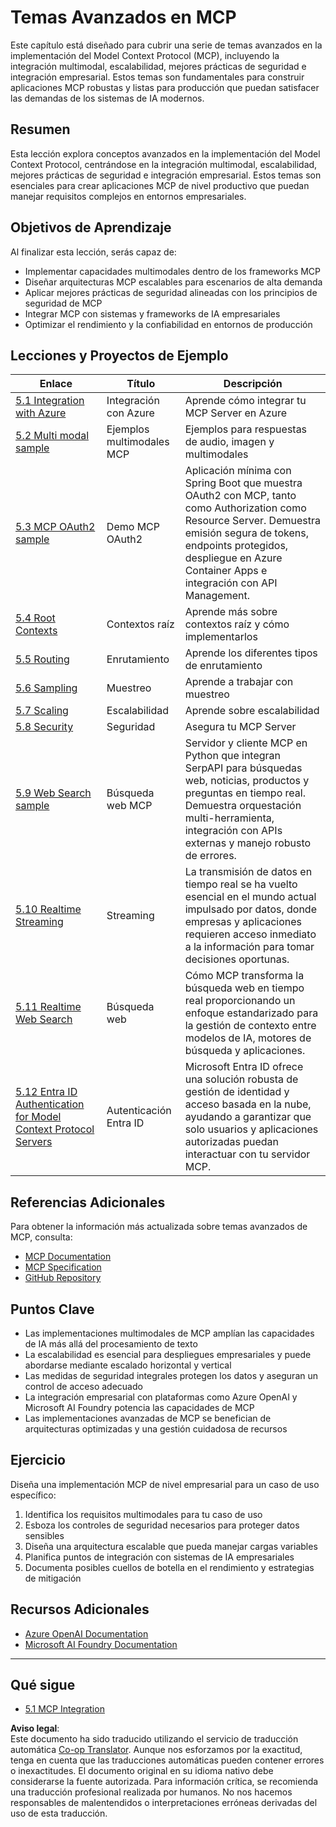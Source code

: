 <!--
CO_OP_TRANSLATOR_METADATA:
{
  "original_hash": "b96f2864e0bcb6fae9b4926813c3feb1",
  "translation_date": "2025-06-26T13:34:25+00:00",
  "source_file": "05-AdvancedTopics/README.md",
  "language_code": "es"
}
-->
# Temas Avanzados en MCP

Este capítulo está diseñado para cubrir una serie de temas avanzados en la implementación del Model Context Protocol (MCP), incluyendo la integración multimodal, escalabilidad, mejores prácticas de seguridad e integración empresarial. Estos temas son fundamentales para construir aplicaciones MCP robustas y listas para producción que puedan satisfacer las demandas de los sistemas de IA modernos.

## Resumen

Esta lección explora conceptos avanzados en la implementación del Model Context Protocol, centrándose en la integración multimodal, escalabilidad, mejores prácticas de seguridad e integración empresarial. Estos temas son esenciales para crear aplicaciones MCP de nivel productivo que puedan manejar requisitos complejos en entornos empresariales.

## Objetivos de Aprendizaje

Al finalizar esta lección, serás capaz de:

- Implementar capacidades multimodales dentro de los frameworks MCP
- Diseñar arquitecturas MCP escalables para escenarios de alta demanda
- Aplicar mejores prácticas de seguridad alineadas con los principios de seguridad de MCP
- Integrar MCP con sistemas y frameworks de IA empresariales
- Optimizar el rendimiento y la confiabilidad en entornos de producción

## Lecciones y Proyectos de Ejemplo

| Enlace | Título | Descripción |
|--------|--------|-------------|
| [5.1 Integration with Azure](./mcp-integration/README.md) | Integración con Azure | Aprende cómo integrar tu MCP Server en Azure |
| [5.2 Multi modal sample](./mcp-multi-modality/README.md) | Ejemplos multimodales MCP | Ejemplos para respuestas de audio, imagen y multimodales |
| [5.3 MCP OAuth2 sample](../../../05-AdvancedTopics/mcp-oauth2-demo) | Demo MCP OAuth2 | Aplicación mínima con Spring Boot que muestra OAuth2 con MCP, tanto como Authorization como Resource Server. Demuestra emisión segura de tokens, endpoints protegidos, despliegue en Azure Container Apps e integración con API Management. |
| [5.4 Root Contexts](./mcp-root-contexts/README.md) | Contextos raíz | Aprende más sobre contextos raíz y cómo implementarlos |
| [5.5 Routing](./mcp-routing/README.md) | Enrutamiento | Aprende los diferentes tipos de enrutamiento |
| [5.6 Sampling](./mcp-sampling/README.md) | Muestreo | Aprende a trabajar con muestreo |
| [5.7 Scaling](./mcp-scaling/README.md) | Escalabilidad | Aprende sobre escalabilidad |
| [5.8 Security](./mcp-security/README.md) | Seguridad | Asegura tu MCP Server |
| [5.9 Web Search sample](./web-search-mcp/README.md) | Búsqueda web MCP | Servidor y cliente MCP en Python que integran SerpAPI para búsquedas web, noticias, productos y preguntas en tiempo real. Demuestra orquestación multi-herramienta, integración con APIs externas y manejo robusto de errores. |
| [5.10 Realtime Streaming](./mcp-realtimestreaming/README.md) | Streaming | La transmisión de datos en tiempo real se ha vuelto esencial en el mundo actual impulsado por datos, donde empresas y aplicaciones requieren acceso inmediato a la información para tomar decisiones oportunas. |
| [5.11 Realtime Web Search](./mcp-realtimesearch/README.md) | Búsqueda web | Cómo MCP transforma la búsqueda web en tiempo real proporcionando un enfoque estandarizado para la gestión de contexto entre modelos de IA, motores de búsqueda y aplicaciones. |
| [5.12  Entra ID Authentication for Model Context Protocol Servers](./mcp-security-entra/README.md) | Autenticación Entra ID | Microsoft Entra ID ofrece una solución robusta de gestión de identidad y acceso basada en la nube, ayudando a garantizar que solo usuarios y aplicaciones autorizadas puedan interactuar con tu servidor MCP. |

## Referencias Adicionales

Para obtener la información más actualizada sobre temas avanzados de MCP, consulta:
- [MCP Documentation](https://modelcontextprotocol.io/)
- [MCP Specification](https://spec.modelcontextprotocol.io/)
- [GitHub Repository](https://github.com/modelcontextprotocol)

## Puntos Clave

- Las implementaciones multimodales de MCP amplían las capacidades de IA más allá del procesamiento de texto
- La escalabilidad es esencial para despliegues empresariales y puede abordarse mediante escalado horizontal y vertical
- Las medidas de seguridad integrales protegen los datos y aseguran un control de acceso adecuado
- La integración empresarial con plataformas como Azure OpenAI y Microsoft AI Foundry potencia las capacidades de MCP
- Las implementaciones avanzadas de MCP se benefician de arquitecturas optimizadas y una gestión cuidadosa de recursos

## Ejercicio

Diseña una implementación MCP de nivel empresarial para un caso de uso específico:

1. Identifica los requisitos multimodales para tu caso de uso
2. Esboza los controles de seguridad necesarios para proteger datos sensibles
3. Diseña una arquitectura escalable que pueda manejar cargas variables
4. Planifica puntos de integración con sistemas de IA empresariales
5. Documenta posibles cuellos de botella en el rendimiento y estrategias de mitigación

## Recursos Adicionales

- [Azure OpenAI Documentation](https://learn.microsoft.com/en-us/azure/ai-services/openai/)
- [Microsoft AI Foundry Documentation](https://learn.microsoft.com/en-us/ai-services/)

---

## Qué sigue

- [5.1 MCP Integration](./mcp-integration/README.md)

**Aviso legal**:  
Este documento ha sido traducido utilizando el servicio de traducción automática [Co-op Translator](https://github.com/Azure/co-op-translator). Aunque nos esforzamos por la exactitud, tenga en cuenta que las traducciones automáticas pueden contener errores o inexactitudes. El documento original en su idioma nativo debe considerarse la fuente autorizada. Para información crítica, se recomienda una traducción profesional realizada por humanos. No nos hacemos responsables de malentendidos o interpretaciones erróneas derivadas del uso de esta traducción.